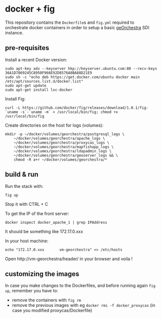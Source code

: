 # docker + fig

This repository contains the ```Dockerfile```s and ```fig.yml``` required to orchestrate docker containers in order to setup a basic [geOrchestra](http://www.georchestra.org) SDI instance.

## pre-requisites

Install a recent Docker version:

```
sudo apt-key adv --keyserver hkp://keyserver.ubuntu.com:80 --recv-keys 36A1D7869245C8950F966E92D8576A8BA88D21E9
sudo sh -c "echo deb https://get.docker.com/ubuntu docker main /etc/apt/sources.list.d/docker.list"
sudo apt-get update
sudo apt-get install lxc-docker
```

Install Fig:
```
curl -L https://github.com/docker/fig/releases/download/1.0.1/fig-`uname -s`-`uname -m` > /usr/local/bin/fig; chmod +x /usr/local/bin/fig
```

Create directories on the host for logs (volumes):
```
mkdir -p ~/docker/volumes/georchestra/postgresql_logs \
    ~/docker/volumes/georchestra/apache_logs \
    ~/docker/volumes/georchestra/proxycas_logs \
    ~/docker/volumes/georchestra/mapfishapp_logs \
    ~/docker/volumes/georchestra/ldapadmin_logs \
    ~/docker/volumes/georchestra/geoserver_logs && \
    chmod -R a+r ~/docker/volumes/georchestra/*
```

## build & run

Run the stack with:
```
fig up
```
Stop it with CTRL + C

To get the IP of the front server:
```
docker inspect docker_apache_1 | grep IPAddress
```
It should be something like 172.17.0.xxx

In your host machine:
```
echo "172.17.0.xxx       vm-georchestra" >> /etc/hosts
```

Open http://vm-georchestra/header/ in your browser and voila !


## customizing the images

In case you make changes to the Dockerfiles, and before running again ```fig up```, remember you have to:
 - remove the containers with ```fig rm```
 - remove the previous images with eg ```docker rmi -f docker_proxycas``` (in case you modified proxycas/Dockerfile)


